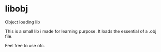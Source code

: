 # libobj
Object loading lib

This is a small lib i made for learning purpose. It loads the essential of a .obj file.

Feel free to use ofc.

